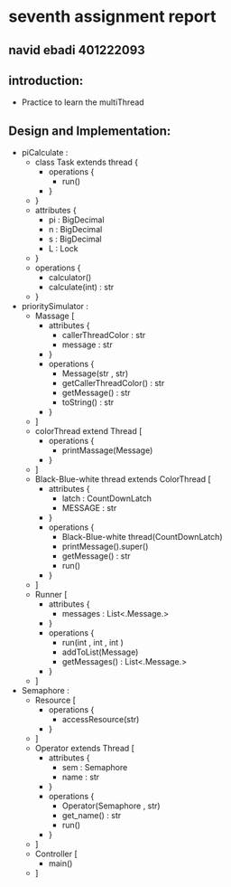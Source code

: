 # seventh assignment report

## navid ebadi 401222093

## introduction:
- Practice to learn the multiThread

## Design and Implementation:
- piCalculate :
    - class Task extends thread {
        - operations {
            - run()
        - }
    - }
    - attributes {
        - pi : BigDecimal
        - n : BigDecimal
        - s : BigDecimal
        - L : Lock
    - }
    - operations {
        - calculator()
        - calculate(int) : str
    - }
- prioritySimulator :
    - Massage [
      - attributes {
        - callerThreadColor : str
        - message : str
      - }
      - operations {
        - Message(str , str)
        - getCallerThreadColor() : str
        - getMessage() : str
        - toString() : str
      - }
    - ]
    - colorThread extend Thread [
      - operations {
        - printMassage(Message)
      - }
    - ]
    - Black-Blue-white thread extends ColorThread [
      - attributes {
        - latch : CountDownLatch
        - MESSAGE : str
      - }
      - operations {
        - Black-Blue-white thread(CountDownLatch)
        - printMessage().super()
        - getMessage() : str
        - run()
      - }
    - ]
    - Runner [
      - attributes {
        - messages : List<.Message.>
      - }
      - operations {
        - run(int , int , int )
        - addToList(Message)
        - getMessages() : List<.Message.>
      - }
    - ]
- Semaphore :
  - Resource [
    - operations {
      - accessResource(str)
    - }
  - ]
  - Operator extends Thread [
    - attributes {
      - sem : Semaphore
      - name : str
    - }
    - operations {
      - Operator(Semaphore , str)
      - get_name() : str
      - run()
    - }
  - ]
  - Controller [
    - main()
  - ]
